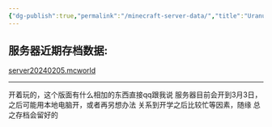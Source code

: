 ```yaml
---
{"dg-publish":true,"permalink":"/minecraft-server-data/","title":"Uranuser's minecraft server","created":"","updated":""}
---
```


## 服务器近期存档数据:
[server20240205.mcworld](https://sakuradrive.com/f/zDWNjfb/server20240205.mcworld)

---
开着玩的，这个版面有什么相加的东西直接qq跟我说
服务器目前会开到3月3日，之后可能用本地电脑开，或者再另想办法
关系到开学之后比较忙等因素，随缘
总之存档会留好的